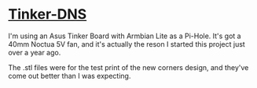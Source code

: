 <h1><u>Tinker-DNS</u></h1>

I'm using an Asus Tinker Board with Armbian Lite as a Pi-Hole. It's got a 40mm Noctua 5V fan, and it's actually the reson I started this project just over a year ago.

The .stl files were for the test print of the new corners design, and they've come out better than I was expecting.
